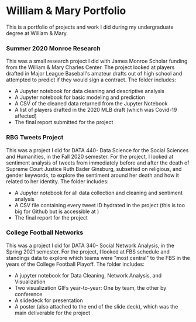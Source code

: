 # William & Mary Portfolio
This is a portfolio of projects and work I did during my undergraduate degree at William &amp; Mary.

### Summer 2020 Monroe Research  
This was a small research project I did with James Monroe Scholar funding from the William & Mary Charles Center. The project looked at players drafted in Major League Baseball's amateur drafts out of high school and attempted to predict if they would sign a contract. The folder includes:
- A Jupyter notebook for data cleaning and descriptive analysis  
- A Jupyter notebook for basic modeling and prediction  
- A CSV of the cleaned data returned from the Jupyter Notebook
- A list of players drafted in the 2020 MLB draft (which was Covid-19 affected)
- The final report submitted for the project  

### RBG Tweets Project
This was a project I did for DATA 440- Data Science for the Social Sciences and Humanities, in the Fall 2020 semester. For the project, I looked at sentiment analysis of tweets from immediately before and after the death of Supreme Court Justice Ruth Bader Ginsburg, subsetted on religious, and gender keywords, to explore the sentiment around her death and how it related to her identity. The folder includes:
- A Jupyter notebook for all  data collection and cleaning and sentiment analysis
- A CSV file containing every tweet ID hydrated in the project (this is too big for Github but is accessible at )
- The final report for the project

### College Football Networks
This was a project I did for DATA 340- Social Network Analysis, in the Spring 2021 semester. For the project, I looked at FBS schedule and standings data to explore which teams were "most central" to the FBS in the years of the College Football Playoff. The folder includes:
- A jupyter notebook for Data Cleaning, Network Analysis, and Visualization
- Two visualization GIFs year-to-year: One by team, the other by conference
- A slidedeck for presentation
- A poster (also attached to the end of the slide deck), which was the main deliverable for the project
